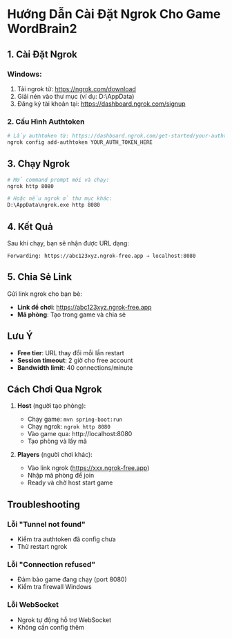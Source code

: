 # Hướng Dẫn Cài Đặt Ngrok Cho Game WordBrain2

## 1. Cài Đặt Ngrok

### Windows:
1. Tải ngrok từ: https://ngrok.com/download
2. Giải nén vào thư mục (ví dụ: D:\AppData\)
3. Đăng ký tài khoản tại: https://dashboard.ngrok.com/signup

### 2. Cấu Hình Authtoken

```bash
# Lấy authtoken từ: https://dashboard.ngrok.com/get-started/your-authtoken
ngrok config add-authtoken YOUR_AUTH_TOKEN_HERE
```

## 3. Chạy Ngrok

```bash
# Mở command prompt mới và chạy:
ngrok http 8080

# Hoặc nếu ngrok ở thư mục khác:
D:\AppData\ngrok.exe http 8080
```

## 4. Kết Quả

Sau khi chạy, bạn sẽ nhận được URL dạng:
```
Forwarding: https://abc123xyz.ngrok-free.app → localhost:8080
```

## 5. Chia Sẻ Link

Gửi link ngrok cho bạn bè:
- **Link để chơi**: https://abc123xyz.ngrok-free.app
- **Mã phòng**: Tạo trong game và chia sẻ

## Lưu Ý

- **Free tier**: URL thay đổi mỗi lần restart
- **Session timeout**: 2 giờ cho free account
- **Bandwidth limit**: 40 connections/minute

## Cách Chơi Qua Ngrok

1. **Host** (người tạo phòng):
   - Chạy game: `mvn spring-boot:run`
   - Chạy ngrok: `ngrok http 8080`
   - Vào game qua: http://localhost:8080
   - Tạo phòng và lấy mã

2. **Players** (người chơi khác):
   - Vào link ngrok (https://xxx.ngrok-free.app)
   - Nhập mã phòng để join
   - Ready và chờ host start game

## Troubleshooting

### Lỗi "Tunnel not found"
- Kiểm tra authtoken đã config chưa
- Thử restart ngrok

### Lỗi "Connection refused"
- Đảm bảo game đang chạy (port 8080)
- Kiểm tra firewall Windows

### Lỗi WebSocket
- Ngrok tự động hỗ trợ WebSocket
- Không cần config thêm
